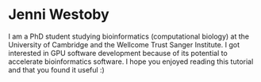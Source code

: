 # Jenni Westoby

I am a PhD student studying bioinformatics (computational biology) at the University of Cambridge and the Wellcome Trust Sanger Institute. I got interested in GPU software development because of its potential to accelerate bioinformatics software. I hope you enjoyed reading this tutorial and that you found it useful :)
